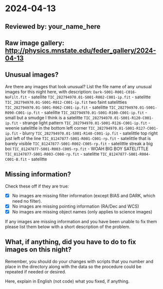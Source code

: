 # 2024-04-13

## Reviewed by:   your_name_here

## Raw image gallery: http://physics.mnstate.edu/feder_gallery/2024-04-13

## Unusual images?

Are there any images that look unusual? List the file name of any unusual images for this night here, with description:
`Dark-S001-R001-C016-NoFilt.fit` - satellite
`TIC_282794970.01-S001-R002-C001-ip.fit` - satelitte
`TIC_282794970.01-S001-R012-C001-ip.fit` two faint satelitties
`TIC_282794970.01-S001-R062-C001-ip.fit` - satelitte
`TIC_282794970.01-S001-R090-C001-ip.fit` - satelitte
`TIC_282794970.01-S001-R100-C001-ip.fit` - small but a smudge I think is a satelitte
`TIC_282794970.01-S001-R120-C001-ip.fit` - strange light pattern
`TIC_282794970.01-S001-R126-C001-ip.fit` - weenie satelittle in the bottom left corner
`TIC_282794970.01-S001-R127-C001-ip.fit` - blurry
`TIC_282794970.01-S001-R140-C001-ip.fit` - satelittle top right just left of the line
`TIC_81247877-S001-R001-C001-rp.fit` - satelittle that is barely visible
`TIC_81247877-S001-R002-C005-rp.fit` - satelittle streak a big boi
`TIC_81247877-S001-R003-C005-rp.fit` - WOAH BIG BOY SATELITTLE
`TIC_81247877-S001-R003-C008-rp.fit` - satelitte
`TIC_81247877-S001-R004-C001-B.fit` - satelitte 


## Missing information?

Check these off if they are true:

- [X] No images are missing filter information (except BIAS and DARK, which need no filter).
- [X] No images are missing pointing information (RA/Dec and WCS)
- [X] No images are missing object names (only applies to science images)

If any images are missing information and you have been unable to fix them please list
them below with a short description of the problem.


## What, if anything, did you have to do to fix images on this night?

Remember, you should do your changes with scripts that you number and place in the
directory along with the data so the procedure could be repeated if needed or
desired.

Here, explain in English (not code) what you fixed, if anything.
